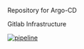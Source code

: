 Repository for Argo-CD

Gitlab Infrastructure 

[![pipeline](https://gitlab.com/developerdurp/homelab/badges/main/pipeline.svg)](https://gitlab.com/developerdurp/homelab)
